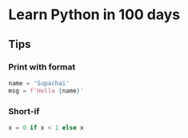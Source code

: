 # Learn Python in 100 days

## Tips

### Print with format
```python
name = 'Supachai'
msg = f'Hello {name}'
```

### Short-if
```python
x = 0 if x < 1 else x 
```